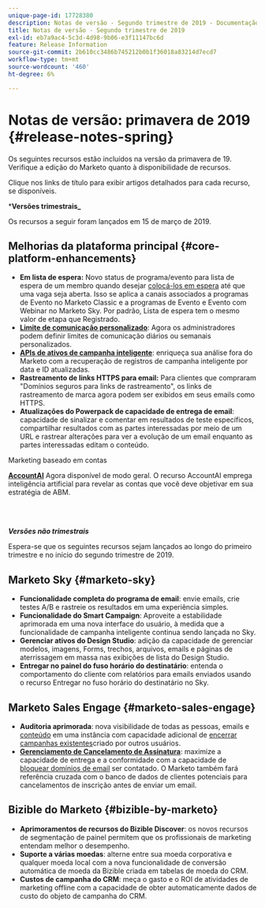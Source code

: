 ```yaml
---
unique-page-id: 17728380
description: Notas de versão - Segundo trimestre de 2019 - Documentação do Marketo - Documentação do produto
title: Notas de versão - Segundo trimestre de 2019
exl-id: eb7a9ac4-5c3d-4d98-9b06-e3f11147bc6d
feature: Release Information
source-git-commit: 2b610cc3486b745212b0b1f36018a83214d7ecd7
workflow-type: tm+mt
source-wordcount: '460'
ht-degree: 6%

---
```


# Notas de versão: primavera de 2019 {#release-notes-spring}

Os seguintes recursos estão incluídos na versão da primavera de 19. Verifique a edição do Marketo quanto à disponibilidade de recursos.

Clique nos links de título para exibir artigos detalhados para cada recurso, se disponíveis.

***Versões trimestrais_**

Os recursos a seguir foram lançados em 15 de março de 2019.

## Melhorias da plataforma principal {#core-platform-enhancements}

* **Em lista de espera:** Novo status de programa/evento para lista de espera de um membro quando desejar [colocá-los em espera](/help/marketo/product-docs/core-marketo-concepts/smart-campaigns/program-flow-actions/change-program-status.md) até que uma vaga seja aberta. Isso se aplica a canais associados a programas de Evento no Marketo Classic e a programas de Evento e Evento com Webinar no Marketo Sky. Por padrão, Lista de espera tem o mesmo valor de etapa que Registrado.
* **[Limite de comunicação personalizado](/help/marketo/product-docs/administration/email-setup/enable-communication-limits.md)**: Agora os administradores podem definir limites de comunicação diários ou semanais personalizados.
* **[APIs de ativos de campanha inteligente](https://experienceleague.adobe.com/en/docs/marketo-developer/marketo/rest/assets/smart-campaigns)**: enriqueça sua análise fora do Marketo com a recuperação de registros de campanha inteligente por data e ID atualizadas.
* **Rastreamento de links HTTPS para email:** Para clientes que compraram &quot;Domínios seguros para links de rastreamento&quot;, os links de rastreamento de marca agora podem ser exibidos em seus emails como HTTPS.
* **Atualizações do Powerpack de capacidade de entrega de email**: capacidade de sinalizar e comentar em resultados de teste específicos, compartilhar resultados com as partes interessadas por meio de um URL e rastrear alterações para ver a evolução de um email enquanto as partes interessadas editam o conteúdo.

Marketing baseado em contas

**[AccountAI](/help/marketo/product-docs/target-account-management/account-profiling/account-profiling-ranking-and-tuning.md)** Agora disponível de modo geral. O recurso AccountAI emprega inteligência artificial para revelar as contas que você deve objetivar em sua estratégia de ABM.

<br> 

**_Versões não trimestrais_**

Espera-se que os seguintes recursos sejam lançados ao longo do primeiro trimestre e no início do segundo trimestre de 2019.

## Marketo Sky {#marketo-sky}

* **Funcionalidade completa do programa de email**: envie emails, crie testes A/B e rastreie os resultados em uma experiência simples.
* **Funcionalidade do Smart Campaign**: Aproveite a estabilidade aprimorada em uma nova interface do usuário, à medida que a funcionalidade de campanha inteligente continua sendo lançada no Sky.
* **Gerenciar ativos do Design Studio**: adição da capacidade de gerenciar modelos, imagens, Forms, trechos, arquivos, emails e páginas de aterrissagem em massa nas exibições de lista do Design Studio.
* **Entregar no painel do fuso horário do destinatário**: entenda o comportamento do cliente com relatórios para emails enviados usando o recurso Entregar no fuso horário do destinatário no Sky.

## Marketo Sales Engage {#marketo-sales-engage}

* **Auditoria aprimorada**: nova visibilidade de todas as pessoas, emails e [conteúdo](/help/marketo/product-docs/marketo-sales-connect/templates/view-template-list-as-another-user.md) em uma instância com capacidade adicional de [encerrar campanhas existentes](/help/marketo/product-docs/marketo-sales-connect/campaigns/view-campaigns-list-as-another-user.md)criado por outros usuários.
* **[Gerenciamento de Cancelamento de Assinatura](/help/marketo/product-docs/marketo-sales-connect/email/unsubscribes/marketo-unsubscribe-check.md)**: maximize a capacidade de entrega e a conformidade com a capacidade de [bloquear domínios de email](/help/marketo/product-docs/marketo-sales-connect/admin/blocked-domains.md) ser contatado. O Marketo também fará referência cruzada com o banco de dados de clientes potenciais para cancelamentos de inscrição antes de enviar um email.

## Bizible do Marketo {#bizible-by-marketo}

* **Aprimoramentos de recursos do Bizible Discover**: os novos recursos de segmentação de painel permitem que os profissionais de marketing entendam melhor o desempenho.
* **Suporte a várias moedas**: alterne entre sua moeda corporativa e qualquer moeda local com a nova funcionalidade de conversão automática de moeda da Bizible criada em tabelas de moeda do CRM.
* **Custos de campanha do CRM**: meça o gasto e o ROI de atividades de marketing offline com a capacidade de obter automaticamente dados de custo do objeto de campanha do CRM.
